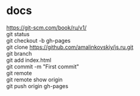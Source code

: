 # docs
https://git-scm.com/book/ru/v1/ <br>
git status <br>
git checkout -b gh-pages <br>
git clone https://github.com/amalinkovskiy/js.ru.git <br>
git branch <br>
git add index.html <br>
git commit -m "First commit" <br>
git remote <br>
git remote show origin <br>
git push origin gh-pages <br>
